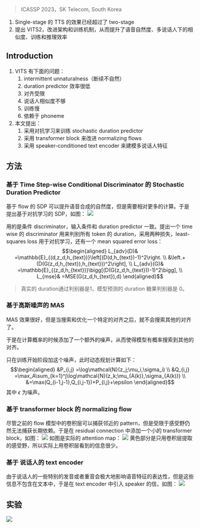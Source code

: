> ICASSP 2023，SK Telecom, South Korea

1. Single-stage 的 TTS 的效果已经超过了 two-stage
2. 提出 VITS2，改进架构和训练机制，从而提升了语音自然度、多说话人下的相似度、训练和推理效率

## Introduction

1. VITS 有下面的问题：
	1. intermittent unnaturalness（断续不自然）
	2. duration predictor 效率很低
	3. 对齐受限
	4. 说话人相似度不够
	5. 训练慢
	6. 依赖于 phoneme 
2. 本文提出：
	1. 采用对抗学习来训练 stochastic duration predictor
	2. 采用 transformer block 来改进 normalizing flows
	3. 采用 speaker-conditioned text encoder 来建模多说话人特征

## 方法

### 基于 Time Step-wise Conditional Discriminator 的 Stochastic Duration Predictor

基于 flow 的 SDP 可以提升语音合成的自然度，但是需要相对更多的计算。于是提出基于对抗学习的 SDP，如图：
![](image/Pasted%20image%2020231024152628.png)

用的是条件 discriminator，输入条件和 duration predictor 一致。提出一个 time wise 的 discriminator 用来判别所有 token 的 duration，采用两种损失，least-squares loss 用于对抗学习，还有一个 mean squared error loss：
$$\begin{aligned}
L_{adv}(D)& =\mathbb{E}_{(d,z_d,h_{text})}\left[(D(d,h_{text})-1)^2\right.  \\
&\left.+(D(G(z_d,h_{text}),h_{text}))^2\right], \\
L_{adv}(G)& =\mathbb{E}_{(z_d,h_{text})}\bigg[(D(G(z_d,h_{text}))-1)^2\bigg],  \\
L_{mse}& =MSE(G(z_d,h_{text}),d) 
\end{aligned}$$
> 真实的 duration通过判别器是1，模型预测的 duration 糖果判别器是 0。

### 基于高斯噪声的 MAS

MAS 效果很好，但是当搜索和优化一个特定的对齐之后，就不会搜索其他的对齐了。

于是在计算概率的时候添加了一个额外的噪声，从而使得模型有概率搜索到其他的对齐。

只在训练开始阶段加这个噪声，此时动态规划计算如下：
$$\begin{aligned}
&P_{i,j} =\log\mathcal{N}(z_j;\mu_i,\sigma_i)  \\
&Q_{i,j} =\max_A\sum_{k=1}^j\log\mathcal{N}(z_k;\mu_{A(k)},\sigma_{A(k)})  \\
&=\max(Q_{i-1,j-1},Q_{i,j-1})+P_{i,j}+\epsilon 
\end{aligned}$$
其中 $\epsilon$ 为噪声。

### 基于 transformer block 的 normalizing flow

尽管之前的 flow 模型中的卷积层可以捕获邻近的 pattern，但是受限于感受野仍然无法捕获长期依赖。于是在 residual connection 中添加一个小的 transformer block，如图：
![](image/Pasted%20image%2020231024154847.png)
如图是实际的 attention map：
![](image/Pasted%20image%2020231024155449.png)
黄色部分是只用卷积层提取的感受野，所以实际上用卷积层看到的信息很少。

### 基于 说话人的 text encoder

由于说话人的一些特别的发音或者重音会极大地影响语音特征的表达性，但是这些信息不包含在文本中，于是在 text encoder 中引入 speaker 的信，如图：
![](image/Pasted%20image%2020231024160016.png)

## 实验

![](image/Pasted%20image%2020231024160106.png)



